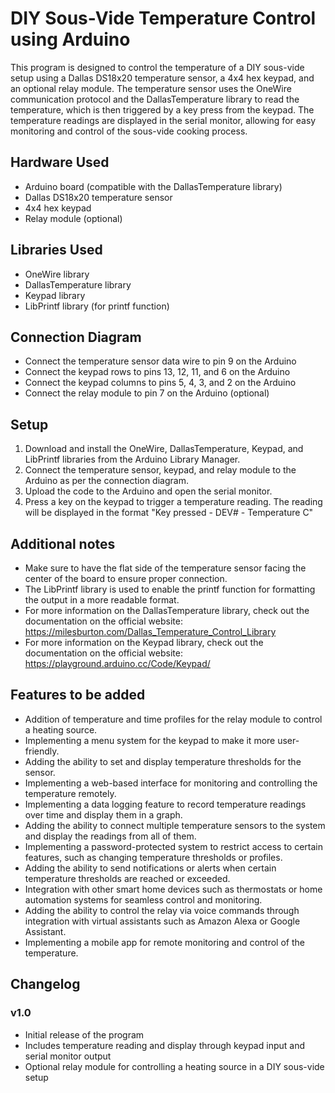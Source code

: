 # DIY Sous-Vide Temperature Control using Arduino
This program is designed to control the temperature of a DIY sous-vide setup using a Dallas DS18x20 temperature sensor, a 4x4 hex keypad, and an optional relay module. The temperature sensor uses the OneWire communication protocol and the DallasTemperature library to read the temperature, which is then triggered by a key press from the keypad. The temperature readings are displayed in the serial monitor, allowing for easy monitoring and control of the sous-vide cooking process.

## Hardware Used
- Arduino board (compatible with the DallasTemperature library)
- Dallas DS18x20 temperature sensor
- 4x4 hex keypad
- Relay module (optional)

## Libraries Used
- OneWire library
- DallasTemperature library
- Keypad library
- LibPrintf library (for printf function)

## Connection Diagram
- Connect the temperature sensor data wire to pin 9 on the Arduino
- Connect the keypad rows to pins 13, 12, 11, and 6 on the Arduino
- Connect the keypad columns to pins 5, 4, 3, and 2 on the Arduino
- Connect the relay module to pin 7 on the Arduino (optional)

## Setup
1. Download and install the OneWire, DallasTemperature, Keypad, and LibPrintf libraries from the Arduino Library Manager.
2. Connect the temperature sensor, keypad, and relay module to the Arduino as per the connection diagram.
3. Upload the code to the Arduino and open the serial monitor.
4. Press a key on the keypad to trigger a temperature reading. The reading will be displayed in the format "Key pressed - DEV# - Temperature C"

## Additional notes
- Make sure to have the flat side of the temperature sensor facing the center of the board to ensure proper connection.
- The LibPrintf library is used to enable the printf function for formatting the output in a more readable format.
- For more information on the DallasTemperature library, check out the documentation on the official website: https://milesburton.com/Dallas_Temperature_Control_Library
- For more information on the Keypad library, check out the documentation on the official website: https://playground.arduino.cc/Code/Keypad/

## Features to be added
- Addition of temperature and time profiles for the relay module to control a heating source.
- Implementing a menu system for the keypad to make it more user-friendly.
- Adding the ability to set and display temperature thresholds for the sensor.
- Implementing a web-based interface for monitoring and controlling the temperature remotely.
- Implementing a data logging feature to record temperature readings over time and display them in a graph.
- Adding the ability to connect multiple temperature sensors to the system and display the readings from all of them.
- Implementing a password-protected system to restrict access to certain features, such as changing temperature thresholds or profiles.
- Adding the ability to send notifications or alerts when certain temperature thresholds are reached or exceeded.
- Integration with other smart home devices such as thermostats or home automation systems for seamless control and monitoring.
- Adding the ability to control the relay via voice commands through integration with virtual assistants such as Amazon Alexa or Google Assistant.
- Implementing a mobile app for remote monitoring and control of the temperature.

## Changelog
### v1.0
- Initial release of the program
- Includes temperature reading and display through keypad input and serial monitor output
- Optional relay module for controlling a heating source in a DIY sous-vide setup
